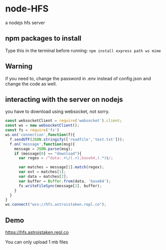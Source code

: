 # node-HFS
a nodejs hfs server
## npm packages to install
Type this in the terminal before running: `npm install express path ws mime`
## Warning
if you need to, change the password in .env instead of config.json and change the code as well.
## interacting with the server on nodejs
you have to download using websocket, not sorry.
```javascript
const websocketClient = require('websocket').client;
const ws = new websocketClient();
const fs = require('fs')
ws.on('connection',function(f){
  f.sendUTF(JSON.stringify(['readfile','test.txt']));
  f.on('message',function(msg){
    message = JSON.parse(msg);
    if (message[0] == "download"){
      var regex = /^data:.+\/(.+);base64,(.*)$/;

      var matches = message[1].match(regex);
      var ext = matches[1];
      var data = matches[2];
      var buffer = Buffer.from(data, 'base64');
      fs.writeFileSync(message[2], buffer);
    }
  }
}
ws.connect("wss://hfs.astroistaken.repl.co");
```
## Demo
https://hfs.astroistaken.repl.co

You can only upload 1 mb files
